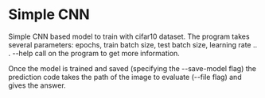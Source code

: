 # Simple CNN

Simple CNN based model to train with cifar10 dataset. The program takes several parameters: epochs, train batch size, test batch size, learning rate .. . --help call on the program to get more information.

Once the model is trained and saved (specifying the --save-model flag) the prediction code takes the path of the image to evaluate (--file flag) and gives the answer. 
